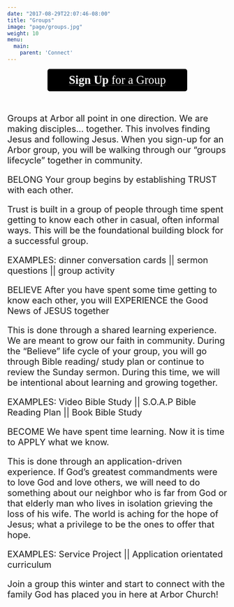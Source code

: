 ```yaml
---
date: "2017-08-29T22:07:46-08:00"
title: "Groups"
image: "page/groups.jpg"
weight: 10
menu:
  main:
    parent: 'Connect'
---
```


<div class="col-md-8 col-md-offset-2">

<div style="text-align: center; margin-bottom: 50px;">
  <a href="https://anachadwick.wufoo.com/forms/m12qoas913vw3et/" target="_blank">
    <div style="text-align: center; color: #ffffff; padding: 10px; font-size: 20pt; background-color: #000000; border-radius: 5px; width: 300px; margin-left: auto; margin-right: auto; font-family: Montserrat;">
      <strong>Sign Up</strong> for a Group
    </div>
  </a>
</div>

<div style="font-size: 20px;">

<p>Groups at Arbor all point in one direction.  We are making disciples… together.  This involves finding Jesus and following Jesus.  When you sign-up for an Arbor group, you will be walking through our “groups lifecycle” together in community.</p>  

<p>BELONG
Your group begins by establishing TRUST with each other. </p>  

<p>Trust is built in a group of people through time spent getting to know each other in casual, often informal ways.  This will be the foundational building block for a successful group. 

EXAMPLES: dinner conversation cards || sermon questions  || group activity</p>

<p>BELIEVE
After you have spent some time getting to know each other, you will EXPERIENCE the Good News of JESUS together </p>

<p>This is done through a shared learning experience.  We are meant to grow our faith in community.  During the “Believe” life cycle of your group, you will go through Bible reading/ study plan or continue to review the Sunday sermon.   During this time, we will be intentional about learning and growing together.

EXAMPLES: Video Bible Study || S.O.A.P Bible Reading Plan  || Book Bible Study</p>

<p>BECOME
We have spent time learning.  Now it is time to APPLY what we know. </p>  

<p>This is done through an application-driven experience.  If God’s greatest commandments were to love God and love others, we will need to do something about our neighbor who is far from God or that elderly man who lives in isolation grieving the loss of his wife.  The world is aching for the hope of Jesus; what a privilege to be the ones to offer that hope.

EXAMPLES: Service Project || Application orientated curriculum 
 </p>

<p>Join a group this winter and start to connect with the family God has placed you in here at Arbor Church!</p>

</div>
</div>
